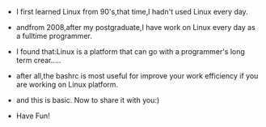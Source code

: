 - I first learned Linux from 90's,that time,I hadn't used Linux every day. 
- andfrom 2008,after my postgraduate,I have work on Linux every day as a fulltime programmer.
- I found that:Linux is a platform that can go with a programmer's long term crear.....
- after all,the bashrc is most useful for improve your work efficiency if you are working on Linux platform. 
- and this is basic.  Now to share it with you:)

- Have Fun!